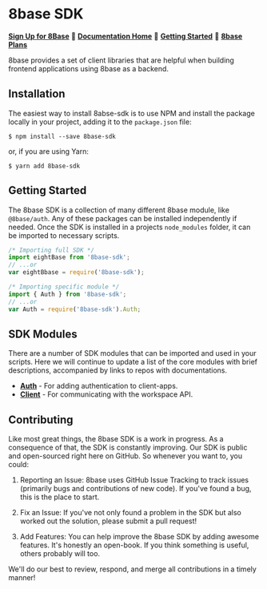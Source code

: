 # 8base SDK

[**Sign Up for 8Base**](https://app.8base.com)	🤘	[**Documentation Home**](https://docs.8base.com)	📑	[**Getting Started**](https://docs.8base.com/getting-started/quick-start)	🚀	[**8base Plans**](https://www.8base.com/pricing)

8base provides a set of client libraries that are helpful when building frontend applications using 8base as a backend.

## Installation
The easiest way to install 8abse-sdk is to use NPM and install the package locally in your project, adding it to the `package.json` file:

```shell
$ npm install --save 8base-sdk
```

or, if you are using Yarn:

```shell
$ yarn add 8base-sdk
```

## Getting Started
The 8base SDK is a collection of many different 8base module, like `@8base/auth`. Any of these packages can be installed independently if needed. Once the SDK is installed in a projects `node_modules` folder, it can be imported to necessary scripts.

```javascript
/* Importing full SDK */
import eightBase from '8base-sdk';
// ...or
var eightBbase = require('8base-sdk');

/* Importing specific module */
import { Auth } from '8base-sdk';
// ...or
var Auth = require('8base-sdk').Auth;
```

## SDK Modules
There are a number of SDK modules that can be imported and used in your scripts. Here we will continue to update a list of the core modules with brief descriptions, accompanied by links to repos with documentations.

* [**Auth**](./packages/auth/README.md) - For adding authentication to client-apps.
* [**Client**](./packages/api-client/README.md) - For communicating with the workspace API.

## Contributing
Like most great things, the 8base SDK is a work in progress. As a consequence of that, the SDK is constantly improving. Our SDK is public and open-sourced right here on GitHub. So whenever you want to, you could:

1. Reporting an Issue: 8base uses GitHub Issue Tracking to track issues (primarily bugs and contributions of new code). If you've found a bug, this is the place to start.

2. Fix an Issue: If you've not only found a problem in the SDK but also worked out the solution, please submit a pull request!

3. Add Features: You can help improve the 8base SDK by adding awesome features. It's honestly an open-book. If you think something is useful, others probably will too.

We'll do our best to review, respond, and merge all contributions in a timely manner!
